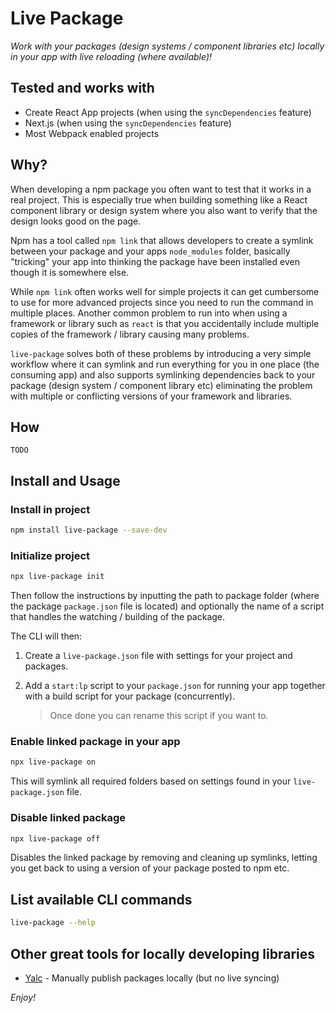# Live Package

_Work with your packages (design systems / component libraries etc) locally in your app with live reloading (where available)!_

## Tested and works with

- Create React App projects (when using the `syncDependencies` feature)
- Next.js (when using the `syncDependencies` feature)
- Most Webpack enabled projects

## Why?

When developing a npm package you often want to test that it works in a real project. This is especially true when building something like a React component library or design system where you also want to verify that the design looks good on the page.

Npm has a tool called `npm link` that allows developers to create a symlink between your package and your apps `node_modules` folder, basically "tricking" your app into thinking the package have been installed even though it is somewhere else.

While `npm link` often works well for simple projects it can get cumbersome to use for more advanced projects since you need to run the command in multiple places. Another common problem to run into when using a framework or library such as `react` is that you accidentally include multiple copies of the framework / library causing many problems.

`live-package` solves both of these problems by introducing a very simple workflow where it can symlink and run everything for you in one place (the consuming app) and also supports symlinking dependencies back to your package (design system / component library etc) eliminating the problem with multiple or conflicting versions of your framework and libraries.

## How

`TODO`

## Install and Usage

### Install in project

```sh
npm install live-package --save-dev
```

### Initialize project

```sh
npx live-package init
```

Then follow the instructions by inputting the path to package folder (where the package `package.json` file is located) and optionally the name of a script that handles the watching / building of the package.

The CLI will then:

1. Create a `live-package.json` file with settings for your project and packages.
2. Add a `start:lp` script to your `package.json` for running your app together with a build script for your package (concurrently).

   > Once done you can rename this script if you want to.

### Enable linked package in your app

```sh
npx live-package on
```

This will symlink all required folders based on settings found in your `live-package.json` file.

### Disable linked package

```sh
npx live-package off
```

Disables the linked package by removing and cleaning up symlinks, letting you get back to using a version of your package posted to npm etc.

## List available CLI commands

```sh
live-package --help
```

## Other great tools for locally developing libraries

- [Yalc](https://github.com/whitecolor/yalc) - Manually publish packages locally (but no live syncing)

_Enjoy!_
